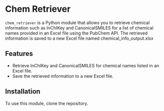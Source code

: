 # Chem Retriever

`chem_retriever` is a Python module that allows you to retrieve chemical information such as InChIKey and CanonicalSMILES for a list of chemical names provided in an Excel file using the PubChem API. The retrieved information is saved to a new Excel file named chemical_info_output.xlsx

## Features

- Retrieve InChIKey and CanonicalSMILES for chemical names listed in an Excel file.
- Save the retrieved information to a new Excel file.

## Installation

To use this module, clone the repository.
